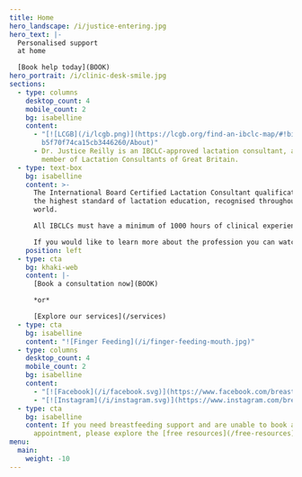 ```yaml
---
title: Home
hero_landscape: /i/justice-entering.jpg
hero_text: |-
  Personalised support  
  at home

  [Book help today](BOOK)
hero_portrait: /i/clinic-desk-smile.jpg
sections:
  - type: columns
    desktop_count: 4
    mobile_count: 2
    bg: isabelline
    content:
      - "[![LCGB](/i/lcgb.png)](https://lcgb.org/find-an-ibclc-map/#!biz/id/5fe\
        b5f70f74ca15cb3446260/About)"
      - Dr. Justice Reilly is an IBCLC-approved lactation consultant, and a
        member of Lactation Consultants of Great Britain.
  - type: text-box
    bg: isabelline
    content: >-
      The International Board Certified Lactation Consultant qualification is
      the highest standard of lactation education, recognised throughout the
      world.

      All IBCLCs must have a minimum of 1000 hours of clinical experience supporting breast/chestfeeding dyads in addition to an approved course of education, before passing the exam.

      If you would like to learn more about the profession you can watch [this video](https://www.youtube.com/watch?v=rFzGSyb3IjA).
    position: left
  - type: cta
    bg: khaki-web
    content: |-
      [Book a consultation now](BOOK)

      *or*

      [Explore our services](/services)
  - type: cta
    bg: isabelline
    content: "![Finger Feeding](/i/finger-feeding-mouth.jpg)"
  - type: columns
    desktop_count: 4
    mobile_count: 2
    bg: isabelline
    content:
      - "[![Facebook](/i/facebook.svg)](https://www.facebook.com/breastmed/)"
      - "[![Instagram](/i/instagram.svg)](https://www.instagram.com/breastmed/)"
  - type: cta
    bg: isabelline
    content: If you need breastfeeding support and are unable to book an
      appointment, please explore the [free resources](/free-resources) section.
menu:
  main:
    weight: -10
---
```

